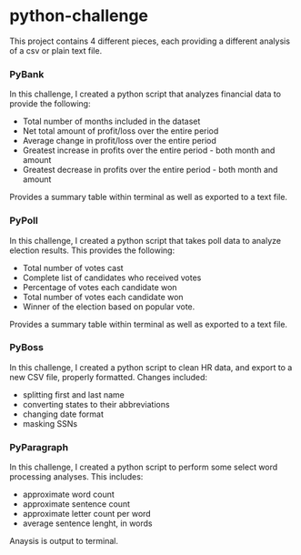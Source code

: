 # python-challenge

This project contains 4 different pieces, each providing a different analysis of a csv or plain text file.

### PyBank
In this challenge, I created a python script that analyzes financial data to provide the following:
* Total number of months included in the dataset
* Net total amount of profit/loss over the entire period
* Average change in profit/loss over the entire period
* Greatest increase in profits over the entire period - both month and amount
* Greatest decrease in profits over the entire period - both month and amount

Provides a summary table within terminal as well as exported to a text file.

### PyPoll
In this challenge, I created a python script that takes poll data to analyze election results.  This provides the following:
* Total number of votes cast
* Complete list of candidates who received votes
* Percentage of votes each candidate won
* Total number of votes each candidate won
* Winner of the election based on popular vote.

Provides a summary table within terminal as well as exported to a text file.

### PyBoss
In this challenge, I created a python script to clean HR data, and export to a new CSV file, properly formatted.  Changes included:
* splitting first and last name
* converting states to their abbreviations
* changing date format
* masking SSNs

### PyParagraph
In this challenge, I created a python script to perform some select word processing analyses.  This includes:
* approximate word count
* approximate sentence count
* approximate letter count per word
* average sentence lenght, in words

Anaysis is output to terminal.


